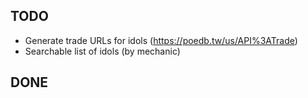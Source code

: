 ## TODO 
- Generate trade URLs for idols (https://poedb.tw/us/API%3ATrade)
- Searchable list of idols (by mechanic)

## DONE

